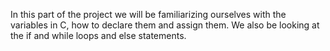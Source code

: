 In this part of the project we will be familiarizing ourselves with the variables in C, how to declare them and assign them. We also be looking at the if and while loops and else statements.
